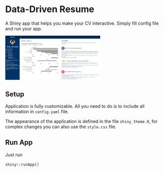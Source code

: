 # Data-Driven Resume

A Shiny app that helps you make your CV interactive. Simply fill config file and run your app.

<img src="./inst/app_preview.png" width=60%>

## Setup

Application is fully customizable. All you need to do is to include all information in `config.yaml` file.

The appearance of the application is defined in the file `shiny_theme.R`, for complex changes you can also use the `style.css` file.

## Run App

Just run 

```
shiny::runApp()
```

